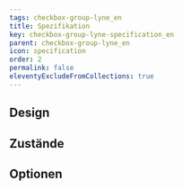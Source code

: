 ```yaml
---
tags: checkbox-group-lyne_en
title: Spezifikation
key: checkbox-group-lyne-specification_en
parent: checkbox-group-lyne_en
icon: specification
order: 2
permalink: false
eleventyExcludeFromCollections: true
---
```


## Design 

## Zustände

## Optionen



